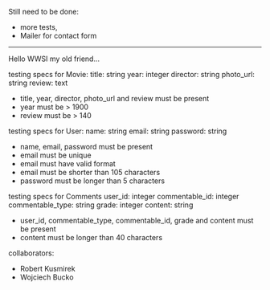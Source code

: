 Still need to be done:
- more tests,
- Mailer for contact form

----------------------------------------------------------------------------------
Hello WWSI my old friend...

testing specs for Movie:
title: string
year: integer
director: string
photo_url: string
review: text

- title, year, director, photo_url and review must be present
- year must be > 1900
- review must be > 140

testing specs for User:
name: string
email: string
password: string

- name, email, password must be present
- email must be unique
- email must have valid format
- email must be shorter than 105 characters
- password must be longer than 5 characters

testing specs for Comments
user_id: integer
commentable_id: integer
commentable_type: string
grade: integer
content: string

- user_id, commentable_type, commentable_id, grade and content must be present
- content must be longer than 40 characters

collaborators:
- Robert Kusmirek
- Wojciech Bucko
